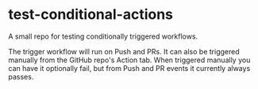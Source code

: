 # test-conditional-actions

A small repo for testing conditionally triggered workflows.

The trigger workflow will run on Push and PRs. It can also be triggered manually from the GitHub repo's Action tab. When triggered manually you can have it optionally fail, but from Push and PR events it currently always passes.
